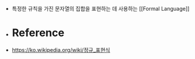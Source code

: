 - 특정한 규칙을 가진 문자열의 집합을 표현하는 데 사용하는 [[Formal Language]]
- # Reference
- https://ko.wikipedia.org/wiki/정규_표현식